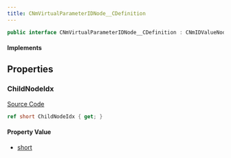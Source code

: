 ```yaml
---
title: CNmVirtualParameterIDNode__CDefinition
---
```


```csharp
public interface CNmVirtualParameterIDNode__CDefinition : CNmIDValueNode__CDefinition, CNmValueNode__CDefinition, CNmGraphNode__CDefinition, ISchemaClass<CNmGraphNode__CDefinition>, ISchemaClass<CNmValueNode__CDefinition>, ISchemaClass<CNmIDValueNode__CDefinition>, ISchemaClass<CNmVirtualParameterIDNode__CDefinition>, ISchemaField, ISchemaClass, INativeHandle
```

#### Implements

## Properties

### ChildNodeIdx

[Source Code](https://github.com/swiftly-solution/swiftlys2/blob/beta/managed/src/SwiftlyS2.Generated/Schemas/Interfaces/CNmVirtualParameterIDNode__CDefinition.cs#L16)

```csharp
ref short ChildNodeIdx { get; }
```

#### Property Value

- [short](https://learn.microsoft.com/dotnet/api/system.int16)

